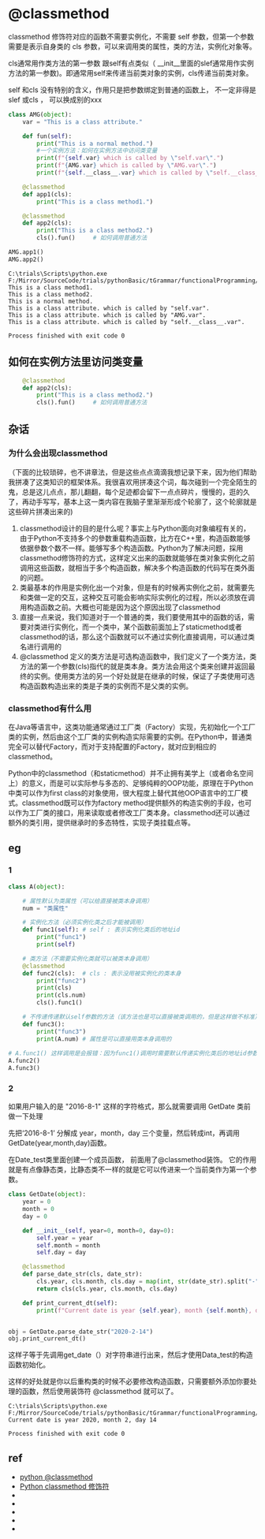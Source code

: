 # @classmethod

classmethod 修饰符对应的函数不需要实例化，不需要 self 参数，但第一个参数需要是表示自身类的 cls 参数，可以来调用类的属性，类的方法，实例化对象等。

cls通常用作类方法的第一参数  跟self有点类似（ __init__里面的slef通常用作实例方法的第一参数)。即通常用self来传递当前类对象的实例，cls传递当前类对象。

self 和cls 没有特别的含义，作用只是把参数绑定到普通的函数上， 不一定非得是slef 或cls   ， 可以换成别的xxx

```py
class AMG(object):
    var = "This is a class attribute."

    def fun(self):
        print("This is a normal method.")
    	#一个实例方法：如何在实例方法中访问类变量
        print(f"{self.var} which is called by \"self.var\".")
        print(f"{AMG.var} which is called by \"AMG.var\".")
        print(f"{self.__class__.var} which is called by \"self.__class__.var\".")

    @classmethod
    def app1(cls):
        print("This is a class method1.")

    @classmethod
    def app2(cls):
        print("This is a class method2.")
        cls().fun()     # 如何调用普通方法

AMG.app1()
AMG.app2()
```

```
C:\trials\Scripts\python.exe F:/Mirror/SourceCode/trials/pythonBasic/tGrammar/functionalProgramming/tClassmethod/0.classmethod.py
This is a class method1.
This is a class method2.
This is a normal method.
This is a class attribute. which is called by "self.var".
This is a class attribute. which is called by "AMG.var".
This is a class attribute. which is called by "self.__class__.var".

Process finished with exit code 0
```



## 如何在实例方法里访问类变量


```py
    @classmethod
    def app2(cls):
        print("This is a class method2.")
        cls().fun()     # 如何调用普通方法
```



## 杂话

### 为什么会出现classmethod
（下面的比较琐碎，也不讲章法，但是这些点点滴滴我想记录下来，因为他们帮助我拼凑了这类知识的框架体系。我很喜欢用拼凑这个词，每次碰到一个完全陌生的鬼，总是这儿点点，那儿翻翻，每个足迹都会留下一点点碎片，慢慢的，逛的久了，再动手写写，基本上这一类内容在我脑子里渐渐形成个轮廓了，这个轮廓就是这些碎片拼凑出来的)
1. classmethod设计的目的是什么呢？事实上与Python面向对象编程有关的，由于Python不支持多个的參数重载构造函数，比方在C++里，构造函数能够依据參数个数不一样。能够写多个构造函数。Python为了解决问题，採用classmethod修饰符的方式，这样定义出来的函数就能够在类对象实例化之前调用这些函数，就相当于多个构造函数，解决多个构造函数的代码写在类外面的问题。
2. 类最基本的作用是实例化出一个对象，但是有的时候再实例化之前，就需要先和类做一定的交互，这种交互可能会影响实际实例化的过程，所以必须放在调用构造函数之前。大概也可能是因为这个原因出现了classmethod
3. 直接一点来说，我们知道对于一个普通的类，我们要使用其中的函数的话，需要对类进行实例化，而一个类中，某个函数前面加上了staticmethod或者classmethod的话，那么这个函数就可以不通过实例化直接调用，可以通过类名进行调用的
4. @classmethod 定义的类方法是可选构造函数中，我们定义了一个类方法，类方法的第一个参数(cls)指代的就是类本身。类方法会用这个类来创建并返回最终的实例。使用类方法的另一个好处就是在继承的时候，保证了子类使用可选构造函数构造出来的类是子类的实例而不是父类的实例。


### classmethod有什么用
在Java等语言中，这类功能通常通过工厂类（Factory）实现，先初始化一个工厂类的实例，然后由这个工厂类的实例构造实际需要的实例。在Python中，普通类完全可以替代Factory，而对于支持配置的Factory，就对应到相应的classmethod。

Python中的classmethod（和staticmethod）并不止拥有美学上（或者命名空间上）的意义，而是可以实际参与多态的、足够纯粹的OOP功能，原理在于Python中类可以作为first class的对象使用，很大程度上替代其他OOP语言中的工厂模式。classmethod既可以作为factory method提供额外的构造实例的手段，也可以作为工厂类的接口，用来读取或者修改工厂类本身。classmethod还可以通过额外的类引用，提供继承时的多态特性，实现子类挂载点等。


## eg

### 1
```py
class A(object):

    # 属性默认为类属性（可以给直接被类本身调用）
    num = "类属性"

    # 实例化方法（必须实例化类之后才能被调用）
    def func1(self): # self : 表示实例化类后的地址id
        print("func1")
        print(self)

    # 类方法（不需要实例化类就可以被类本身调用）
    @classmethod
    def func2(cls):  # cls : 表示没用被实例化的类本身
        print("func2")
        print(cls)
        print(cls.num)
        cls().func1()

    # 不传递传递默认self参数的方法（该方法也是可以直接被类调用的，但是这样做不标准）
    def func3():
        print("func3")
        print(A.num) # 属性是可以直接用类本身调用的
    
# A.func1() 这样调用是会报错：因为func1()调用时需要默认传递实例化类后的地址id参数，如果不实例化类是无法调用的
A.func2()
A.func3()
```


### 2
如果用户输入的是 "2016-8-1" 这样的字符格式，那么就需要调用 GetDate 类前做一下处理

先把‘2016-8-1’ 分解成 year，month，day 三个变量，然后转成int，再调用 GetDate(year,month,day)函数。

在Date_test类里面创建一个成员函数， 前面用了@classmethod装饰。 
它的作用就是有点像静态类，比静态类不一样的就是它可以传进来一个当前类作为第一个参数。

```py
class GetDate(object):
    year = 0
    month = 0
    day = 0

    def __init__(self, year=0, month=0, day=0):
        self.year = year
        self.month = month
        self.day = day

    @classmethod
    def parse_date_str(cls, date_str):
        cls.year, cls.month, cls.day = map(int, str(date_str).split("-"))
        return cls(cls.year, cls.month, cls.day)

    def print_current_dt(self):
        print(f"Current date is year {self.year}, month {self.month}, day {self.day}")


obj = GetDate.parse_date_str("2020-2-14")
obj.print_current_dt()
```
这样子等于先调用get_date（）对字符串进行出来，然后才使用Data_test的构造函数初始化。

这样的好处就是你以后重构类的时候不必要修改构造函数，只需要额外添加你要处理的函数，然后使用装饰符 @classmethod 就可以了。



```
C:\trials\Scripts\python.exe F:/Mirror/SourceCode/trials/pythonBasic/tGrammar/functionalProgramming/tDecorator/tClassmethod/instance1.py
Current date is year 2020, month 2, day 14

Process finished with exit code 0
```










## ref
* [python @classmethod ](https://www.cnblogs.com/baxianhua/p/10845620.html)
* [Python classmethod 修饰符](https://www.runoob.com/python/python-func-classmethod.html)
* []()
* []()
* []()
* []()
* []()

